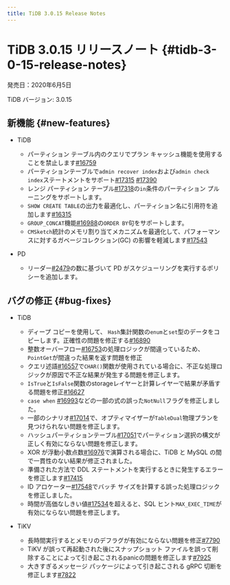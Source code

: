 ```yaml
---
title: TiDB 3.0.15 Release Notes
---
```


# TiDB 3.0.15 リリースノート {#tidb-3-0-15-release-notes}

発売日：2020年6月5日

TiDB バージョン: 3.0.15

## 新機能 {#new-features}

-   TiDB

    -   パーティション テーブル内のクエリでプラン キャッシュ機能を使用することを禁止します[#16759](https://github.com/pingcap/tidb/pull/16759)
    -   パーティションテーブルで`admin recover index`および`admin check index`ステートメントをサポート[#17315](https://github.com/pingcap/tidb/pull/17315) [#17390](https://github.com/pingcap/tidb/pull/17390)
    -   レンジ パーティション テーブル[#17318](https://github.com/pingcap/tidb/pull/17318)の`in`条件のパーティション プルーニングをサポートします。
    -   `SHOW CREATE TABLE`の出力を最適化し、パーティション名に引用符を追加します[#16315](https://github.com/pingcap/tidb/pull/16315)
    -   `GROUP_CONCAT`機能[#16988](https://github.com/pingcap/tidb/pull/16988)の`ORDER BY`句をサポートします。
    -   `CMSketch`統計のメモリ割り当てメカニズムを最適化して、パフォーマンスに対するガベージコレクション(GC) の影響を軽減します[#17543](https://github.com/pingcap/tidb/pull/17543)

-   PD

    -   リーダー[#2479](https://github.com/pingcap/pd/pull/2479)の数に基づいて PD がスケジューリングを実行するポリシーを追加します。

## バグの修正 {#bug-fixes}

-   TiDB

    -   ディープ コピーを使用して、 `Hash`集計関数の`enum`と`set`型のデータをコピーします。正確性の問題を修正する[#16890](https://github.com/pingcap/tidb/pull/16890)
    -   整数オーバーフロー[#16753](https://github.com/pingcap/tidb/pull/16753)の処理ロジックが間違っているため、 `PointGet`が間違った結果を返す問題を修正
    -   クエリ述語[#16557](https://github.com/pingcap/tidb/pull/16557)で`CHAR()`関数が使用されている場合に、不正な処理ロジックが原因で不正な結果が発生する問題を修正します。
    -   `IsTrue`と`IsFalse`関数のstorageレイヤーと計算レイヤーで結果が矛盾する問題を修正[#16627](https://github.com/pingcap/tidb/pull/16627)
    -   `case when` [#16993](https://github.com/pingcap/tidb/pull/16993)などの一部の式の誤った`NotNull`フラグを修正しました。
    -   一部のシナリオ[#17014](https://github.com/pingcap/tidb/pull/17014)で、オプティマイザーが`TableDual`物理プランを見つけられない問題を修正します。
    -   ハッシュパーティションテーブル[#17051](https://github.com/pingcap/tidb/pull/17051)でパーティション選択の構文が正しく有効にならない問題を修正します。
    -   XOR が浮動小数点数[#16976](https://github.com/pingcap/tidb/pull/16976)で演算される場合に、TiDB と MySQL の間で一貫性のない結果が修正されました。
    -   準備された方法で DDL ステートメントを実行するときに発生するエラーを修正します[#17415](https://github.com/pingcap/tidb/pull/17415)
    -   ID アロケーター[#17548](https://github.com/pingcap/tidb/pull/17548)でバッチ サイズを計算する誤った処理ロジックを修正しました。
    -   時間が高価なしきい値[#17534](https://github.com/pingcap/tidb/pull/17534)を超えると、SQL ヒント`MAX_EXEC_TIME`が有効にならない問題を修正します。

-   TiKV

    -   長時間実行するとメモリのデフラグが有効にならない問題を修正[#7790](https://github.com/tikv/tikv/pull/7790)
    -   TiKV が誤って再起動された後にスナップショット ファイルを誤って削除することによって引き起こされるpanicの問題を修正します[#7925](https://github.com/tikv/tikv/pull/7925)
    -   大きすぎるメッセージ パッケージによって引き起こされる gRPC 切断を修正します[#7822](https://github.com/tikv/tikv/pull/7822)
